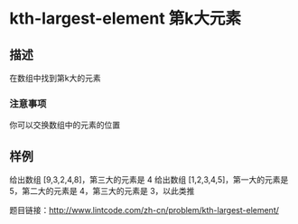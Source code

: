 # kth-largest-element 第k大元素
## 描述
在数组中找到第k大的元素
###  注意事项
你可以交换数组中的元素的位置
## 样例 
给出数组 [9,3,2,4,8]，第三大的元素是 4
给出数组 [1,2,3,4,5]，第一大的元素是 5，第二大的元素是 4，第三大的元素是 3，以此类推

题目链接：http://www.lintcode.com/zh-cn/problem/kth-largest-element/